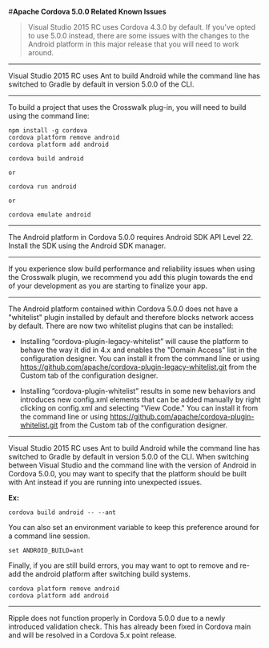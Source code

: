 
#**Apache Cordova 5.0.0 Related Known Issues**

> Visual Studio 2015 RC uses Cordova 4.3.0 by default. If you’ve opted
> to use 5.0.0 instead, there are some issues with the changes to the
> Android platform in this major release that you will need to work
> around.

----------
Visual Studio 2015 RC uses Ant to build Android while the command line has switched to Gradle by default in version 5.0.0 of the CLI.

----------
To build a project that uses the Crosswalk plug-in, you will need to build using the command line:

    npm install -g cordova 
    cordova platform remove android 
    cordova platform add android 
    
    cordova build android 
    
    or 
    
    cordova run android 
    
    or 
    
    cordova emulate android

----------
The Android platform in Cordova 5.0.0 requires Android SDK API Level 22. Install the SDK using the Android SDK manager.

----------
If you experience slow build performance and reliability issues when using the Crosswalk plugin, we recommend you add this plugin towards the end of your development as you are starting to finalize your app.

----------
The Android platform contained within Cordova 5.0.0 does not have a "whitelist" plugin installed by default and therefore blocks network access by default. There are now two whitelist plugins that can be installed:

 - Installing “cordova-plugin-legacy-whitelist” will cause the platform
   to behave the way it did in 4.x and enables the "Domain Access" list
   in the configuration designer. You can install it from the command
   line or using
   https://github.com/apache/cordova-plugin-legacy-whitelist.git from
   the Custom tab of the configuration designer.
    
 - Installing “cordova-plugin-whitelist” results in some new behaviors
   and introduces new config.xml elements that can be added manually by
   right clicking on config.xml and selecting "View Code." You can
   install it from the command line or using
   https://github.com/apache/cordova-plugin-whitelist.git from the
   Custom tab of the configuration designer.

----------
Visual Studio 2015 RC uses Ant to build Android while the command line has switched to Gradle by default in version 5.0.0 of the CLI. When switching between Visual Studio and the command line with the version of Android in Cordova 5.0.0, you may want to specify that the platform should be built with Ant instead if you are running into unexpected issues.

**Ex:**

    cordova build android -- --ant

You can also set an environment variable to keep this preference around for a command line session.

    set ANDROID_BUILD=ant

Finally, if you are still build errors, you may want to opt to remove and re-add the android platform after switching build systems.

    cordova platform remove android 
    cordova platform add android

----------
Ripple does not function properly in Cordova 5.0.0 due to a newly introduced validation check. This has already been fixed in Cordova main and will be resolved in a Cordova 5.x point release.
